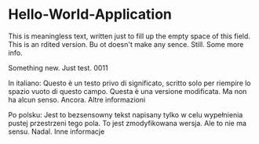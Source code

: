 # Hello-World-Application
This is meaningless text, written just to fill up the empty space of this field. This is an rdited version. Bu ot doesn't make any sence. Still. Some more info.


Something new. Just test.
0011

In italiano:
Questo è un testo privo di significato, scritto solo per riempire lo spazio vuoto di questo campo. Questa è una versione modificata. Ma non ha alcun senso. Ancora. Altre informazioni


Po polsku:
Jest to bezsensowny tekst napisany tylko w celu wypełnienia pustej przestrzeni tego pola. To jest zmodyfikowana wersja. Ale to nie ma sensu. Nadal. Inne informacje

